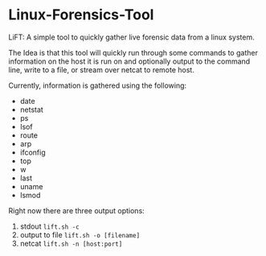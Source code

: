 Linux-Forensics-Tool
====================

LiFT: A simple tool to quickly gather live forensic data from a linux system.

The Idea is that this tool will quickly run through some commands to gather
information on the host it is run on and optionally output to the command line,
write to a file, or stream over netcat to remote host.

Currently, information is gathered using the following:
* date
* netstat
* ps
* lsof
* route
* arp
* ifconfig
* top
* w
* last
* uname
* lsmod

Right now there are three output options: 

1. stdout `lift.sh -c`
2. output to file `lift.sh -o [filename]`
3. netcat `lift.sh -n [host:port]`
